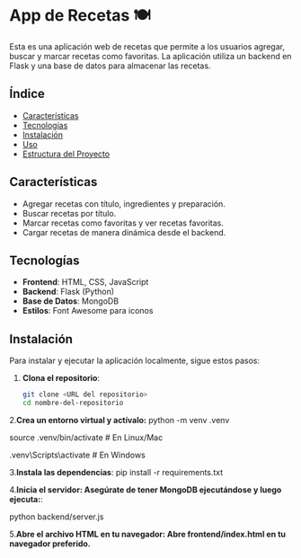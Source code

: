 # App de Recetas 🍽️

Esta es una aplicación web de recetas que permite a los usuarios agregar, buscar y marcar recetas como favoritas. La aplicación utiliza un backend en Flask y una base de datos para almacenar las recetas.

## Índice

- [Características](#características)
- [Tecnologías](#tecnologías)
- [Instalación](#instalación)
- [Uso](#uso)
- [Estructura del Proyecto](#estructura-del-proyecto)

## Características

- Agregar recetas con título, ingredientes y preparación.
- Buscar recetas por título.
- Marcar recetas como favoritas y ver recetas favoritas.
- Cargar recetas de manera dinámica desde el backend.

## Tecnologías

- **Frontend**: HTML, CSS, JavaScript
- **Backend**: Flask (Python)
- **Base de Datos**: MongoDB
- **Estilos**: Font Awesome para iconos

## Instalación

Para instalar y ejecutar la aplicación localmente, sigue estos pasos:

1. **Clona el repositorio**:
   ```bash
   git clone <URL del repositorio>
   cd nombre-del-repositorio

2.**Crea un entorno virtual y actívalo:**
python -m venv .venv

source .venv/bin/activate  # En Linux/Mac

.venv\Scripts\activate  # En Windows

3.**Instala las dependencias**:
pip install -r requirements.txt


4.**Inicia el servidor: Asegúrate de tener MongoDB ejecutándose y luego ejecuta:**:

python backend/server.js

5.**Abre el archivo HTML en tu navegador: Abre frontend/index.html en tu navegador preferido.**
